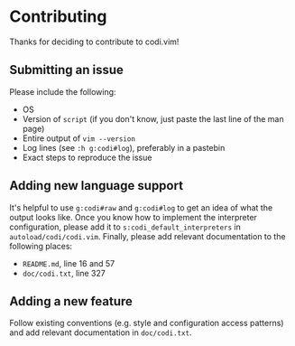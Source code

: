# Contributing

Thanks for deciding to contribute to codi.vim!

## Submitting an issue

Please include the following:

- OS
- Version of `script` (if you don't know, just paste the last line of the
  man page)
- Entire output of `vim --version`
- Log lines (see `:h g:codi#log`), preferably in a pastebin
- Exact steps to reproduce the issue

## Adding new language support

It's helpful to use `g:codi#raw` and `g:codi#log` to get an idea of what the
output looks like. Once you know how to implement the interpreter
configuration, please add it to `s:codi_default_interpreters` in
`autoload/codi/codi.vim`. Finally, please add relevant documentation to the
following places:

- `README.md`, line 16 and 57
- `doc/codi.txt`, line 327

## Adding a new feature

Follow existing conventions (e.g. style and configuration access patterns) and
add relevant documentation in `doc/codi.txt`.
